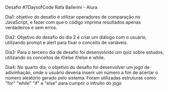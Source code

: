 Desafio #7DaysofCode
Rafa Ballerini - Alura

Dia1:
objetivo do desafio é utilizar operadores de comparação no JavaScript, e fazer com que o código imprima resultados apenas verdadeiros e sem erros.

Dia2: 
Objetivo do desafio do dia 2 é criar um diálogo com o usuário, utilizando prompt e alert para fixar o conceito de variáveis.

Dia3:
Para o terceiro dia de desafio foi desenvolvido um quiz sobre estudos, utilizando os conceitos de if/else if/else e while. 

Dia4:
No quarto dia, o objetivo do desafio foi desenvolver um jogo de adivinhação, onde o usuário deveria inserir um número a fim de acertar o número aleatório gerado pelo sistema. Foram utilizadas estruturas como "for" "while" "if" e "else" para cumprir o intruito do jogo
